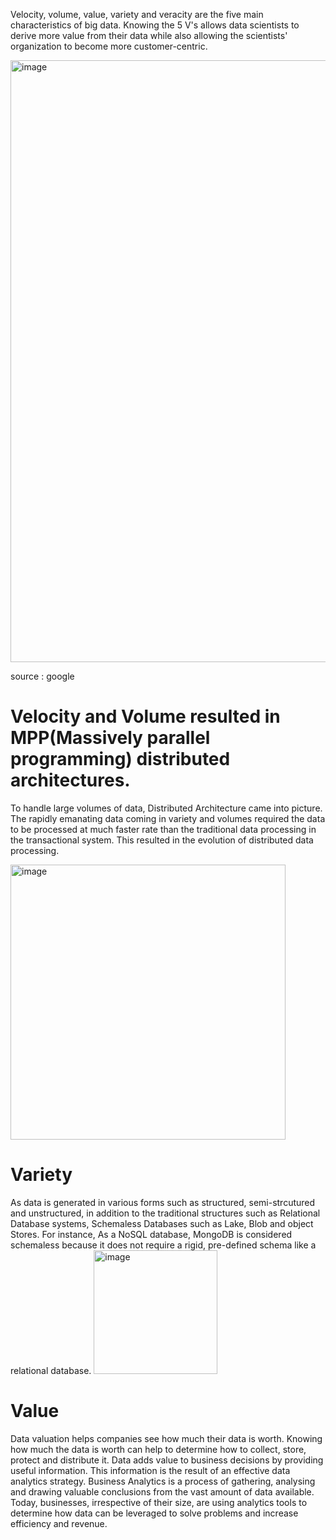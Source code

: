 Velocity, volume, value, variety and veracity are the five main characteristics of big data. 
Knowing the 5 V's allows data scientists to derive more value from their data while also allowing the scientists' organization to become more 
customer-centric.

<img width="963" alt="image" src="https://user-images.githubusercontent.com/31846843/171930458-7af09ae7-c7fe-4037-b9ca-9093905e0e6a.png">

source : google

# Velocity and Volume resulted in MPP(Massively parallel programming) distributed architectures.
To handle large volumes of data, Distributed Architecture came into picture.
The rapidly emanating data coming in variety and volumes required the data to be processed at much faster rate than the traditional data processing
in the transactional system. This resulted in the evolution of distributed data processing. 

<img width="440" alt="image" src="https://user-images.githubusercontent.com/31846843/171932254-14fc3b99-1512-4b00-885d-fff6c18d7ec6.png">


# Variety
As data is generated in various forms such as structured, semi-strcutured and unstructured, in addition to the traditional structures such as
Relational Database systems, Schemaless Databases such as Lake, Blob and object Stores. 
For instance, As a NoSQL database, MongoDB is considered schemaless because it does not require a rigid, pre-defined schema like a relational database.
<img width="198" alt="image" src="https://user-images.githubusercontent.com/31846843/171932392-2059e4c5-957b-43b8-9179-acb1b448469e.png">


# Value
Data valuation helps companies see how much their data is worth. Knowing how much the data is worth can help to determine how to collect, store, protect and distribute it. Data adds value to business decisions by providing useful information. This information is the result of an effective data analytics strategy. 
Business Analytics is a process of gathering, analysing and drawing valuable conclusions from the vast amount of data available. Today, businesses, irrespective of their size, are using analytics tools to determine how data can be leveraged to solve problems and increase efficiency and revenue.
